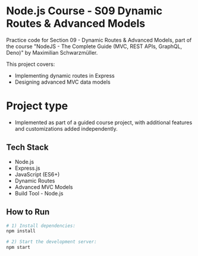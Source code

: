 # Node.js Course - S09 Dynamic Routes & Advanced Models

Practice code for Section 09 - Dynamic Routes & Advanced Models, part of the course "NodeJS - The Complete Guide (MVC, REST APIs, GraphQL, Deno)" by Maximilian Schwarzmüller.

This project covers:
- Implementing dynamic routes in Express
- Designing advanced MVC data models

# Project type
- Implemented as part of a guided course project, with additional features and customizations added independently.

## Tech Stack
- Node.js
- Express.js
- JavaScript (ES6+)
- Dynamic Routes
- Advanced MVC Models
- Build Tool - Node.js
## How to Run

```bash
# 1) Install dependencies:
npm install

# 2) Start the development server:
npm start
```
